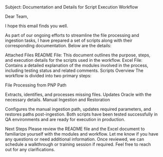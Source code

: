 Subject: Documentation and Details for Script Execution Workflow

Dear Team,

I hope this email finds you well.

As part of our ongoing efforts to streamline the file processing and ingestion tasks, I have prepared a set of scripts along with their corresponding documentation. Below are the details:

Attached Files
README File: This document outlines the purpose, steps, and execution details for the scripts used in the workflow.
Excel File: Contains a detailed explanation of the modules involved in the process, including testing status and related comments.
Scripts Overview
The workflow is divided into two primary steps:

File Processing from PNP Path

Extracts, identifies, and processes missing files.
Updates Oracle with the necessary details.
Manual Ingestion and Restoration

Configures the manual ingestion path, updates required parameters, and restores paths post-ingestion.
Both scripts have been tested successfully in QA environments and are ready for execution in production.

Next Steps
Please review the README file and the Excel document to familiarize yourself with the modules and workflow.
Let me know if you have any questions or need additional information.
Once reviewed, we can schedule a walkthrough or training session if required.
Feel free to reach out for any clarifications.
